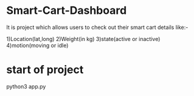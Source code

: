 # Smart-Cart-Dashboard

It is project which allows users to check out their smart cart details like:-

1)Location(lat,long)
2)Weight(in kg)
3)state(active or inactive)
4)motion(moving or idle)

# start of project

python3 app.py

